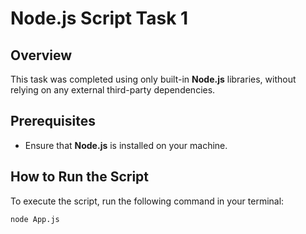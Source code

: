 # Node.js Script Task 1

## Overview

This task was completed using only built-in **Node.js** libraries, without relying on any external third-party dependencies.

## Prerequisites

- Ensure that **Node.js** is installed on your machine.

## How to Run the Script

To execute the script, run the following command in your terminal:

```sh
node App.js
```
